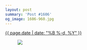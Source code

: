 ```yaml
---
layout: post
summary: 'Post #1606'
og_image: 1606-960.jpg
---
```


<p>
 <time>
  <a href="/1606">
   {{ page.date | date: "%B %-d, %Y" }}
  </a>
 </time>
 <a href="/1606">
  <figure data-taken="3/6/2022">
   <img sizes="(min-width: 700px) 50vw, calc(100vw - 2rem)" src="{{ site.assets_url }}/1606-480.jpg" srcset="{{ site.assets_url }}/1606-240.jpg 240w, {{ site.assets_url }}/1606-480.jpg 480w, {{ site.assets_url }}/1606-720.jpg 720w, {{ site.assets_url }}/1606-960.jpg 960w"/>
  </figure>
 </a>
</p>
